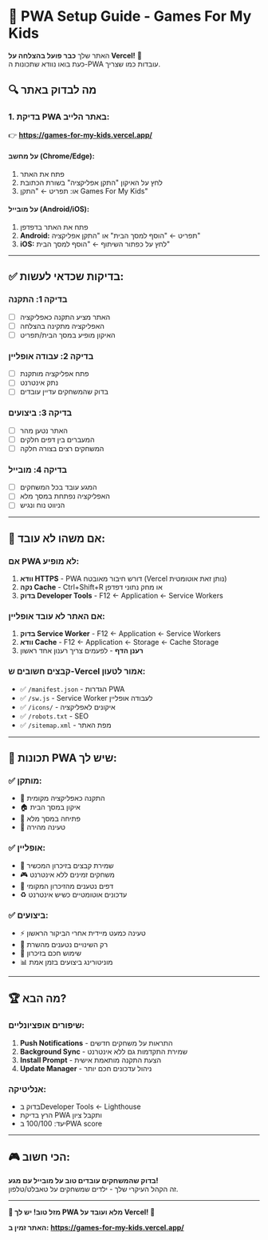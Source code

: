 # 📱 PWA Setup Guide - Games For My Kids

האתר שלך **כבר פועל בהצלחה על Vercel!** 🎉  
כעת בואו נוודא שתכונות ה-PWA עובדות כמו שצריך.

## 🔍 **מה לבדוק באתר**

### **1. בדיקת PWA באתר הלייב:**
👉 **https://games-for-my-kids.vercel.app/**

#### **על מחשב (Chrome/Edge):**
1. פתח את האתר
2. לחץ על האיקון "התקן אפליקציה" בשורת הכתובת
3. או: תפריט ← "התקן Games For My Kids"

#### **על מובייל (Android/iOS):**
1. פתח את האתר בדפדפן
2. **Android:** תפריט ← "הוסף למסך הבית" או "התקן אפליקציה"
3. **iOS:** לחץ על כפתור השיתוף ← "הוסף למסך הבית"

---

## ✅ **בדיקות שכדאי לעשות:**

### **בדיקה 1: התקנה**
- [ ] האתר מציע התקנה כאפליקציה
- [ ] האפליקציה מתקינה בהצלחה
- [ ] האיקון מופיע במסך הבית/תפריט

### **בדיקה 2: עבודה אופליין**
- [ ] פתח אפליקציה מותקנת
- [ ] נתק אינטרנט
- [ ] בדוק שהמשחקים עדיין עובדים

### **בדיקה 3: ביצועים**
- [ ] האתר נטען מהר
- [ ] המעברים בין דפים חלקים
- [ ] המשחקים רצים בצורה חלקה

### **בדיקה 4: מובייל**
- [ ] המגע עובד בכל המשחקים
- [ ] האפליקציה נפתחת במסך מלא
- [ ] הניווט נוח ונגיש

---

## 🔧 **אם משהו לא עובד:**

### **אם PWA לא מופיע:**
1. **וודא HTTPS** - PWA דורש חיבור מאובטח (Vercel נותן זאת אוטומטית)
2. **נקה Cache** - Ctrl+Shift+R או מחק נתוני דפדפן
3. **בדוק Developer Tools** - F12 ← Application ← Service Workers

### **אם האתר לא עובד אופליין:**
1. **בדוק Service Worker** - F12 ← Application ← Service Workers
2. **וודא Cache** - F12 ← Application ← Storage ← Cache Storage
3. **רענן הדף** - לפעמים צריך רענון אחד ראשון

### **קבצים חשובים ש-Vercel אמור לטעון:**
- ✅ `/manifest.json` - הגדרות PWA
- ✅ `/sw.js` - Service Worker לעבודה אופליין
- ✅ `/icons/` - איקונים לאפליקציה
- ✅ `/robots.txt` - SEO
- ✅ `/sitemap.xml` - מפת האתר

---

## 🎯 **תכונות PWA שיש לך:**

### ✅ **מותקן:**
- 📱 התקנה כאפליקציה מקומית
- 🏠 איקון במסך הבית
- 🌟 פתיחה במסך מלא
- 🚀 טעינה מהירה

### ✅ **אופליין:**
- 💾 שמירת קבצים בזיכרון המכשיר
- 🎮 משחקים זמינים ללא אינטרנט
- 📄 דפים נטענים מהזיכרון המקומי
- ♻️ עדכונים אוטומטיים כשיש אינטרנט

### ✅ **ביצועים:**
- ⚡ טעינה כמעט מיידית אחרי הביקור הראשון
- 🎯 רק השינויים נטענים מהשרת
- 🧠 שימוש חכם בזיכרון
- 📊 מוניטורינג ביצועים בזמן אמת

---

## 🏆 **מה הבא?**

### **שיפורים אופציונליים:**
1. **Push Notifications** - התראות על משחקים חדשים
2. **Background Sync** - שמירת התקדמות גם ללא אינטרנט
3. **Install Prompt** - הצעת התקנה מותאמת אישית
4. **Update Manager** - ניהול עדכונים חכם יותר

### **אנליטיקה:**
- בדוק בDeveloper Tools ← Lighthouse
- הרץ בדיקת PWA ותקבל ציון
- יעד: 100/100 בPWA score

---

## 🎮 **הכי חשוב:**
**בדוק שהמשחקים עובדים טוב על מובייל עם מגע!**  
זה הקהל העיקרי שלך - ילדים שמשחקים על טאבלט/טלפון.

---

**🎉 מזל טוב! יש לך PWA מלא ועובד על Vercel! 🎉**

**האתר זמין ב:** **https://games-for-my-kids.vercel.app/**

